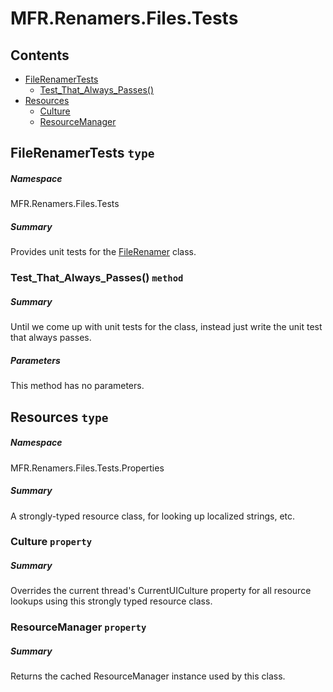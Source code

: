 <a name='assembly'></a>
# MFR.Renamers.Files.Tests

## Contents

- [FileRenamerTests](#T-MFR-Renamers-Files-Tests-FileRenamerTests 'MFR.Renamers.Files.Tests.FileRenamerTests')
  - [Test_That_Always_Passes()](#M-MFR-Renamers-Files-Tests-FileRenamerTests-Test_That_Always_Passes 'MFR.Renamers.Files.Tests.FileRenamerTests.Test_That_Always_Passes')
- [Resources](#T-MFR-Renamers-Files-Tests-Properties-Resources 'MFR.Renamers.Files.Tests.Properties.Resources')
  - [Culture](#P-MFR-Renamers-Files-Tests-Properties-Resources-Culture 'MFR.Renamers.Files.Tests.Properties.Resources.Culture')
  - [ResourceManager](#P-MFR-Renamers-Files-Tests-Properties-Resources-ResourceManager 'MFR.Renamers.Files.Tests.Properties.Resources.ResourceManager')

<a name='T-MFR-Renamers-Files-Tests-FileRenamerTests'></a>
## FileRenamerTests `type`

##### Namespace

MFR.Renamers.Files.Tests

##### Summary

Provides unit tests for the
[FileRenamer](#T-MFR-Renamers-Files-FileRenamer 'MFR.Renamers.Files.FileRenamer')
class.

<a name='M-MFR-Renamers-Files-Tests-FileRenamerTests-Test_That_Always_Passes'></a>
### Test_That_Always_Passes() `method`

##### Summary

Until we come up with unit tests for the class, instead just write
the unit test that always passes.

##### Parameters

This method has no parameters.

<a name='T-MFR-Renamers-Files-Tests-Properties-Resources'></a>
## Resources `type`

##### Namespace

MFR.Renamers.Files.Tests.Properties

##### Summary

A strongly-typed resource class, for looking up localized strings, etc.

<a name='P-MFR-Renamers-Files-Tests-Properties-Resources-Culture'></a>
### Culture `property`

##### Summary

Overrides the current thread's CurrentUICulture property for all
  resource lookups using this strongly typed resource class.

<a name='P-MFR-Renamers-Files-Tests-Properties-Resources-ResourceManager'></a>
### ResourceManager `property`

##### Summary

Returns the cached ResourceManager instance used by this class.
